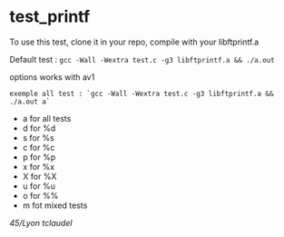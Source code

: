 # test_printf

To use this test, clone it in your repo, compile with your libftprintf.a

Default test : `gcc -Wall -Wextra test.c -g3 libftprintf.a && ./a.out`

options works with av1 

    exemple all test : `gcc -Wall -Wextra test.c -g3 libftprintf.a && ./a.out a`
- a for all tests
- d for %d
- s for %s
- c for %c
- p for %p
- x for %x
- X for %X
- u for %u
- o for %%
- m fot mixed tests

*45/Lyon tclaudel*
